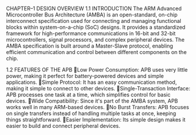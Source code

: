 CHAPTER–1 DESIGN OVERVIEW
1.1 INTRODUCTION
The ARM Advanced Microcontroller Bus Architecture (AMBA) is an open-standard, on-chip interconnect specification used for connecting and managing functional blocks within system-on-a-chip (SoC) designs. It provides a standardized framework for high-performance communications in 16-bit and 32-bit microcontrollers, signal processors, and complex peripheral devices. The AMBA specification is built around a Master-Slave protocol, enabling efficient communication and control between different components on the chip.

1.2 FEATURES OF THE APB
Low Power Consumption: APB uses very little power, making it perfect for battery-powered devices and simple applications.
Simple Protocol: It has an easy communication method, making it simple to connect to other devices.
Single-Transaction Interface: APB processes one task at a time, which simplifies control for basic devices.
Wide Compatibility: Since it's part of the AMBA system, APB works well in many ARM-based devices.
No Burst Transfers: APB focuses on single transfers instead of handling multiple tasks at once, keeping things straightforward.
Easier Implementation: Its simple design makes it easier to build and connect peripheral devices.
